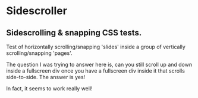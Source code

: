 # Sidescroller

## Sidescrolling & snapping CSS tests.


Test of horizontally scrolling/snapping 'slides' inside a group of vertically scrolling/snapping 'pages'.

The question I was trying to answer here is, can you still scroll up and down inside a fullscreen div once you have a fullscreen div inside it that scrolls side-to-side. The answer is yes!

In fact, it seems to work really well!
